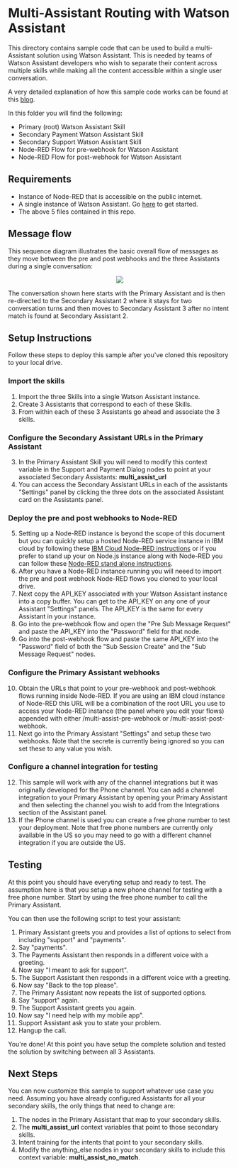 # Multi-Assistant Routing with Watson Assistant
This directory contains sample code that can be used to build a multi-Assistant solution using Watson Assistant. This is needed by teams of Watson Assistant developers who wish to separate their content across multiple skills while making all the content accessible within a single user conversation.

A very detailed explanation of how this sample code works can be found at this [blog](). 

In this folder you will find the following:

- Primary (root) Watson Assistant Skill 
- Secondary Payment Watson Assistant Skill
- Secondary Support Watson Assistant Skill
- Node-RED Flow for pre-webhook for Watson Assistant 
- Node-RED Flow for post-webhook for Watson Assistant 

## Requirements
- Instance of Node-RED that is accessible on the public internet.
- A single instance of Watson Assistant. Go [here](https://cloud.ibm.com/catalog/services/watson-assistant) to get started.
- The above 5 files contained in this repo. 

## Message flow
This sequence diagram illustrates the basic overall flow of messages as they move between the pre and post webhooks and the three Assistants during a single conversation:
<p align="center">
  <img src="../multi-assist-sequence-diagram.png">
</p>
The conversation shown here starts with the Primary Assistant and is then re-directed to the Secondary Assistant 2 where it stays for two conversation turns and then moves to Secondary Assistant 3 after no intent match is found at Secondary Assistant 2.


## Setup Instructions
Follow these steps to deploy this sample after you've cloned this repository to your local drive.

### Import the skills
1. Import the three Skills into a single Watson Assistant instance. 
2. Create 3 Assistants that correspond to each of these Skills.
3. From within each of these 3 Assistants go ahead and associate the 3 skills.

### Configure the Secondary Assistant URLs in the Primary Assistant
3. In the Primary Assistant Skill you will need to modify this context variable in the Support and Payment Dialog nodes to point at your associated Secondary Assistants: **multi_assist_url**
4. You can access the Secondary Assistant URLs in each of the assistants "Settings" panel by clicking the three dots on the associated Assistant card on the Assistants panel.

### Deploy the pre and post webhooks to Node-RED
5. Setting up a Node-RED instance is beyond the scope of this document but you can quickly setup a hosted Node-RED service instance in IBM cloud by following these [IBM Cloud Node-RED instructions](https://cloud.ibm.com/developer/appservice/create-app?starterKit=59c9d5bd-4d31-3611-897a-f94eea80dc9f&defaultLanguage=undefined) or if you prefer to stand up your on Node.js instance along with Node-RED you can follow these [Node-RED stand alone instructions](https://nodered.org/docs/getting-started/local). 
6. After you have a Node-RED instance running you will neeed to import the pre and post webhook Node-RED flows you cloned to your local drive.
7. Next copy the API_KEY associated with your Watson Assistant instance into a copy buffer. You can get to the API_KEY on any one of your Assistant "Settings" panels. The API_KEY is the same for every Assistant in your instance.
8. Go into the pre-webhook flow and open the "Pre Sub Message Request" and paste the API_KEY into the "Password" field for that node.
9. Go into the post-webhook flow and paste the same API_KEY into the "Password" field of both the "Sub Session Create" and the "Sub Message Request" nodes.

### Configure the Primary Assistant webhooks
10. Obtain the URLs that point to your pre-webhook and post-webhook flows running inside Node-RED. If you are using an IBM cloud instance of Node-RED this URL will be a combination of the root URL you use to access your Node-RED instance (the panel where you edit your flows) appended with either /multi-assist-pre-webhook or /multi-assist-post-webhook.
11. Next go into the Primary Assistant "Settings" and setup these two webhooks. Note that the secrete is currently being ignored so you can set these to any value you wish. 

### Configure a channel integration for testing
12. This sample will work with any of the channel integrations but it was originally developed for the Phone channel. You can add a channel integration to your Primary Assistant by opening your Primary Assistant and then selecting the channel you wish to add from the Integrations section of the Assistant panel.
13. If the Phone channel is used you can create a free phone number to test your deployment. Note that free phone numbers are currently only available in the US so you may need to go with a different channel integration if you are outside the US. 

## Testing
At this point you should have everyting setup and ready to test. The assumption here is that you setup a new phone channel for testing with a free phone number. Start by using the free phone number to call the Primary Assistant.

You can then use the following script to test your assistant:

1. Primary Assistant greets you and provides a list of options to select from including "support" and "payments".
2. Say "payments".
3. The Payments Assistant then responds in a different voice with a greeting.
4. Now say "I meant to ask for support".
5. The Support Assistant then responds in a different voice with a greeting.
6. Now say "Back to the top please".
7. The Primary Assistant now repeats the list of supported options.
8. Say "support" again.
9. The Support Assistant greets you again.
10. Now say "I need help with my mobile app".
11. Support Assistant ask you to state your problem.
12. Hangup the call.

You're done! At this point you have setup the complete solution and tested the solution by switching between all 3 Assistants.

## Next Steps
You can now customize this sample to support whatever use case you need. Assuming you have already configured Assistants for all your secondary skills, the only things that need to change are:

1. The nodes in the Primary Assistant that map to your secondary skills.
2. The **multi_assist_url** context variables that point to those secondary skills.
3. Intent training for the intents that point to your secondary skills.
4. Modify the anything_else nodes in your secondary skills to include this context variable: **multi_assist_no_match**.